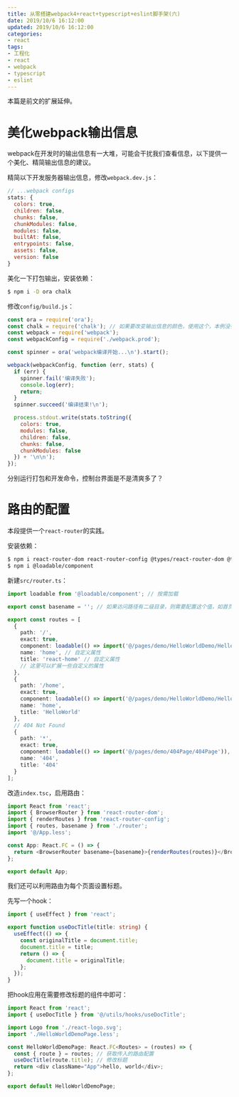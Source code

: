 ```yaml
---
title: 从零搭建webpack4+react+typescript+eslint脚手架(六)
date: 2019/10/6 16:12:00
updated: 2019/10/6 16:12:00
categories: 
- react
tags: 
- 工程化
- react
- webpack
- typescript
- eslint
---
```


本篇是前文的扩展延伸。

# 美化webpack输出信息
webpack在开发时的输出信息有一大堆，可能会干扰我们查看信息，以下提供一个美化、精简输出信息的建议。

精简以下开发服务器输出信息，修改`webpack.dev.js`：
```javascript
// ...webpack configs
stats: {
  colors: true,
  children: false,
  chunks: false,
  chunkModules: false,
  modules: false,
  builtAt: false,
  entrypoints: false,
  assets: false,
  version: false
}
```

<!-- more -->

美化一下打包输出，安装依赖：
```bash
$ npm i -D ora chalk
```

修改`config/build.js`：
```javascript
const ora = require('ora');
const chalk = require('chalk'); // 如果要改变输出信息的颜色，使用这个，本例没有用到
const webpack = require('webpack');
const webpackConfig = require('./webpack.prod');

const spinner = ora('webpack编译开始...\n').start();

webpack(webpackConfig, function (err, stats) {
  if (err) {
    spinner.fail('编译失败');
    console.log(err);
    return;
  }
  spinner.succeed('编译结束!\n');

  process.stdout.write(stats.toString({
    colors: true,
    modules: false,
    children: false,
    chunks: false,
    chunkModules: false
  }) + '\n\n');
});
```

分别运行打包和开发命令，控制台界面是不是清爽多了？

# 路由的配置
本段提供一个`react-router`的实践。

安装依赖：
```bash
$ npm i react-router-dom react-router-config @types/react-router-dom @types/react-router-config
$ npm i @loadable/component
```

新建`src/router.ts`：
```typescript
import loadable from '@loadable/component'; // 按需加载

export const basename = ''; // 如果访问路径有二级目录，则需要配置这个值，如首页地址为'http://tianzhen.tech/blog/home'，则这里配置为'/blog'

export const routes = [
  {
    path: '/',
    exact: true,
    component: loadable(() => import('@/pages/demo/HelloWorldDemo/HelloWorldDemoPage')), // 组件需要你自己准备
    name: 'home', // 自定义属性
    title: 'react-home' // 自定义属性
    // 这里可以扩展一些自定义的属性
  },
  {
    path: '/home',
    exact: true,
    component: loadable(() => import('@/pages/demo/HelloWorldDemo/HelloWorldDemoPage')),
    name: 'home',
    title: 'HelloWorld'
  },
  // 404 Not Found
  {
    path: '*',
    exact: true,
    component: loadable(() => import('@/pages/demo/404Page/404Page')),
    name: '404',
    title: '404'
  }
];
```

改造`index.tsc`，启用路由：
```typescript
import React from 'react';
import { BrowserRouter } from 'react-router-dom';
import { renderRoutes } from 'react-router-config';
import { routes, basename } from './router';
import '@/App.less';

const App: React.FC = () => {
  return <BrowserRouter basename={basename}>{renderRoutes(routes)}</BrowserRouter>;
};

export default App;
```

我们还可以利用路由为每个页面设置标题。

先写一个hook：
```typescript
import { useEffect } from 'react';

export function useDocTitle(title: string) {
  useEffect(() => {
    const originalTitle = document.title;
    document.title = title;
    return () => {
      document.title = originalTitle;
    };
  });
}
```

把hook应用在需要修改标题的组件中即可：
```typescript
import React from 'react';
import { useDocTitle } from '@/utils/hooks/useDocTitle';

import Logo from './react-logo.svg';
import './HelloWorldDemoPage.less';

const HelloWorldDemoPage: React.FC<Routes> = (routes) => {
  const { route } = routes; // 获取传入的路由配置
  useDocTitle(route.title); // 修改标题
  return <div className="App">hello, world</div>;
};

export default HelloWorldDemoPage;
```
